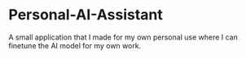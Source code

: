 # Personal-AI-Assistant
A small application that I made for my own personal use where I can finetune the AI model for my own work.
